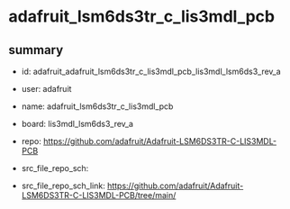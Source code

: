 # adafruit_lsm6ds3tr_c_lis3mdl_pcb
 
## summary 
* id: adafruit_adafruit_lsm6ds3tr_c_lis3mdl_pcb_lis3mdl_lsm6ds3_rev_a
* user: adafruit
* name: adafruit_lsm6ds3tr_c_lis3mdl_pcb
* board: lis3mdl_lsm6ds3_rev_a
* repo: https://github.com/adafruit/Adafruit-LSM6DS3TR-C-LIS3MDL-PCB



* src_file_repo_sch: 
* src_file_repo_sch_link: https://github.com/adafruit/Adafruit-LSM6DS3TR-C-LIS3MDL-PCB/tree/main/




